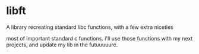 # libft
A library recreating standard libc functions, with a few extra niceties

most of important standard c functions. i'll use those functions with my next projects, and update my lib in the futuuuuure.
